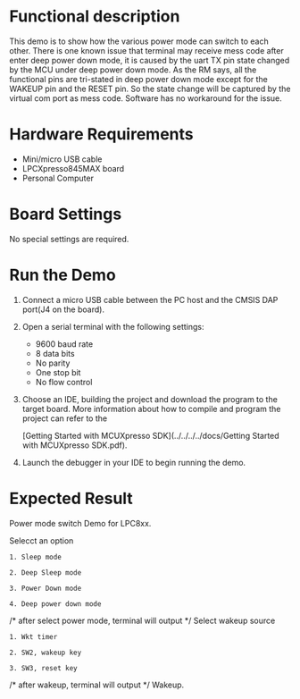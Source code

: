# Functional description
This demo is to show how the various power mode can switch to each other.
There is one known issue that terminal may receive mess code after enter deep power down mode, it is caused by
the uart TX pin state changed by the MCU under deep power down mode. As the RM says, all the functional pins are
tri-stated in deep power down mode except for the WAKEUP pin and the RESET pin. So the state change will be captured by
the virtual com port as mess code. Software has no workaround for the issue.

# Hardware Requirements
- Mini/micro USB cable
- LPCXpresso845MAX board
- Personal Computer

# Board Settings
No special settings are required.

# Run the Demo
1. Connect a micro USB cable between the PC host and the CMSIS DAP port(J4 on the board).

2. Open a serial terminal with the following settings:
   - 9600 baud rate
   - 8 data bits
   - No parity
   - One stop bit
   - No flow control

3. Choose an IDE, building the project and download the program to the target board.
   More information about how to compile and program the project can refer to the 

   [Getting Started with MCUXpresso SDK](../../../../docs/Getting Started with MCUXpresso SDK.pdf).

4. Launch the debugger in your IDE to begin running the demo.

# Expected Result
Power mode switch Demo for LPC8xx.

Selecct an option

	1. Sleep mode

	2. Deep Sleep mode

	3. Power Down mode

	4. Deep power down mode
/* after select power mode, terminal will output */
Select wakeup source

    1. Wkt timer

    2. SW2, wakeup key

    3. SW3, reset key
/* after wakeup, terminal will output */
Wakeup.
